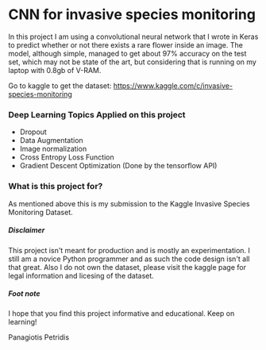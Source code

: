 # CNN for invasive species monitoring
In this project I am using a convolutional neural network that I wrote in Keras to predict whether or not there exists a rare
flower inside an image. The model, although simple, managed to get about 97% accuracy on the test set, which may not be state of the art, 
but considering that is running on my laptop with 0.8gb of V-RAM.

Go to kaggle to get the dataset: https://www.kaggle.com/c/invasive-species-monitoring

### Deep Learning Topics Applied on this project
  - Dropout
  - Data Augmentation
  - Image normalization
  - Cross Entropy Loss Function
  - Gradient Descent Optimization (Done by the tensorflow API)

### What is this project for?
As mentioned above this is my submission to the Kaggle Invasive Species Monitoring Dataset.

##### Disclaimer
This project isn't meant for production and is mostly an experimentation. I still am a novice Python programmer and as such the code design isn't all that great.
Also I do not own the dataset, please visit the kaggle page for legal information and licesing of the dataset.

##### Foot note
I hope that you find this project informative and educational. Keep on learning!

Panagiotis Petridis
